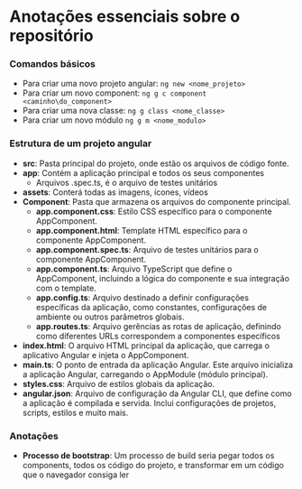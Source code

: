 # Anotações essenciais sobre o repositório

### Comandos básicos
- Para criar uma novo projeto angular: `ng new <nome_projeto>`
- Para criar um novo component: `ng g c component <caminho\do_component>`
- Para criar uma nova classe: `ng g class <nome_classe>`
- Para criar um novo módulo `ng g m <nome_modulo>`

### Estrutura de um projeto angular
- **src**: Pasta principal do projeto, onde estão os arquivos de código fonte.
- **app**: Contém a aplicação principal e todos os seus componentes
    - Arquivos .spec.ts, é o arquivo de testes unitários
- **assets**: Conterá todas as imagens, ícones, vídeos
- **Component**: Pasta que armazena os arquivos do componente principal.
    - **app.component.css**: Estilo CSS específico para o componente AppComponent.
    - **app.component.html**: Template HTML específico para o componente AppComponent.
    - **app.component.spec.ts**: Arquivo de testes unitários para o componente AppComponent.
    - **app.component.ts**: Arquivo TypeScript que define o AppComponent, incluindo a lógica do componente e sua integração com o template.
    - **app.config.ts**: Arquivo destinado a definir configurações específicas da aplicação, como constantes, configurações de ambiente ou outros parâmetros globais.
    - **app.routes.ts**: Arquivo gerências as rotas de aplicação, definindo como diferentes URLs correspondem a componentes específicos
- **index.html**: O arquivo HTML principal da aplicação, que carrega o aplicativo Angular e injeta o AppComponent.
- **main.ts**: O ponto de entrada da aplicação Angular. Este arquivo inicializa a aplicação Angular, carregando o AppModule (módulo principal).
- **styles.css**: Arquivo de estilos globais da aplicação.
- **angular.json**: Arquivo de configuração da Angular CLI, que define como a aplicação é compilada e servida. Inclui configurações de projetos, scripts, estilos e muito mais.

### Anotações
- **Processo de bootstrap**: Um processo de build seria pegar todos os components, todos os código do projeto, e transformar em um código que o navegador consiga ler
